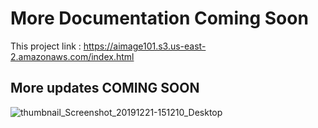 # More Documentation Coming Soon

This project link : https://aimage101.s3.us-east-2.amazonaws.com/index.html

## More updates COMING SOON
![thumbnail_Screenshot_20191221-151210_Desktop](https://testingnoww.blob.core.windows.net/key/diagram.PNG)


